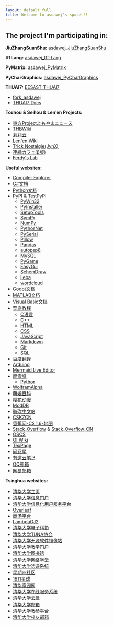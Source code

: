 ```yaml
---
layout: default_full
title: Welcome to asdawej's space!!!
---
```


## The project I'm participating in:

**JiuZhangSuanShu:** [asdawej_JiuZhangSuanShu](https://github.com/asdawej/JiuZhangSuanShu/wiki/)

**tff Lang:** [asdawej_tff-Lang](https://github.com/asdawej/tff-Lang)

**PyMatrix:** [asdawej_PyMatrix](https://github.com/asdawej/PyMatrix)

**PyCharGraphics:** [asdawej_PyCharGraphics](https://github.com/asdawej/PyCharGraphics)

**THUAI7:** [EESAST_THUAI7](https://github.com/eesast/THUAI7)
- [fork_asdawej](https://github.com/asdawej/THUAI7)
- [THUAI7 Docs](https://docs.eesast.com/docs/contests/thuai7/)

<!--東方&西方&連縁-->
**Touhou & Seihou & Len'en Projects:**
- [東方Projectよもやまニュース](https://touhou-project.news/)
- [THBWiki](https://thwiki.cc/%E9%A6%96%E9%A1%B5/)
- [莉莉云](https://cloud.lilywhite.cc/front/)
- [Len'en Wiki](http://www.lenen.shoutwiki.com/wiki/Len'en_Wiki)
- [Trick Nostalgie(JynX)](http://mugentrick.tubakurame.com/index.html)
- [連縁カフェ(β版)](https://unityroom.com/games/lenen_cafe_beta)
- [Ferdy's Lab](https://ferdyslab.itch.io/)

<!--其他的网站-->
**Useful websites:**
- [Compiler Explorer](https://godbolt.org/)
- [C#文档](https://learn.microsoft.com/zh-cn/dotnet/csharp/)
- [Python文档](https://docs.python.org/zh-cn/3/)
- [PyPI](https://pypi.org/) & [TestPyPI](https://test.pypi.org/)
    <!--PyPI下级目录-->
    - [PyWin32](https://mhammond.github.io/pywin32/)
    - [PyInstaller](https://pyinstaller.org/)
    - [SetupTools](https://setuptools.pypa.io/en/latest/)
    - [SymPy](https://docs.sympy.org/)
    - [NumPy](https://numpy.org/doc/1.23/)
    - [PythonNet](https://github.com/pythonnet/pythonnet/)
    - [PySerial](https://pythonhosted.org/pyserial/)
    - [Pillow](https://pillow.readthedocs.io/en/stable/)
    - [Pandas](https://pandas.pydata.org/pandas-docs/stable/)
    - [autopep8](https://github.com/hhatto/autopep8)
    - [MySQL](https://mysqlclient.readthedocs.io/)
    - [PyGame](https://www.pygame.org/docs/)
    - [EasyGui](https://easygui.readthedocs.io/en/latest/)
    - [SchemDraw](https://readthedocs.org/projects/schemdraw/)
    - [jieba](https://github.com/fxsjy/jieba/)
    - [wordcloud](http://amueller.github.io/word_cloud/)
- [Godot文档](https://docs.godotengine.org/zh-cn/4.x/index.html)
- [MATLAB文档](https://ww2.mathworks.cn/help/matlab/index.html)
- [Visual Basic文档](https://docs.microsoft.com/zh-cn/dotnet/visual-basic/)
- [菜鸟教程](https://www.runoob.com/)
    <!--菜鸟教程下级目录-->
    - [C语言](https://www.runoob.com/cprogramming/c-tutorial.html)
    - [C++](https://www.runoob.com/cplusplus/cpp-tutorial.html)
    - [HTML](https://www.runoob.com/html/html-tutorial.html)
    - [CSS](https://www.runoob.com/css/css-tutorial.html)
    - [JavaScript](https://www.runoob.com/js/js-tutorial.html)
    - [Markdown](https://www.runoob.com/markdown/md-tutorial.html)
    - [Git](https://www.runoob.com/git/git-tutorial.html)
    - [SQL](https://www.runoob.com/sql/sql-tutorial.html)
- [百度翻译](https://fanyi.baidu.com/)
- [Arduino](https://www.arduino.cc/)
- [Mermaid Live Editor](https://mermaid.live/edit)
- [廖雪峰](https://www.liaoxuefeng.com/)
    <!--廖雪峰下级目录-->
    - [Python](https://www.liaoxuefeng.com/wiki/1016959663602400)
- [WolframAlpha](https://www.wolframalpha.com/)
- [萌娘百科](https://zh.moegirl.org.cn/Mainpage)
- [樱花动漫](http://www.imomoedm.com/)
- [ModDB](https://www.moddb.com/)
- [骑砍中文站](https://www.mountblade.com.cn/index.html)
- [CSKZCN](https://www.cskzcn.com/)
- [香蕉网-CS 1.6-地图](https://gamebanana.com/mods/cats/5474)
- [Stack_Overflow](https://stackoverflow.com/) & [Stack_Overflow_CN](https://stackoverflow.org.cn/)
- [OSCS](https://www.oscs1024.com/)
- [OI Wiki](https://oi-wiki.org/)
- [TexPage](https://texpage.com/console/mine/)
- [问卷星](https://www.wjx.cn/)
- [有道云笔记](https://note.youdao.com/web/)
- [QQ邮箱](https://mail.qq.com/cgi-bin/frame_html)
- [网易邮箱](https://mail.163.com/js6/main.jsp)

<!--split-->

<!--清华大学网站-->
**Tsinghua websites:**
- [清华大学主页](https://www.tsinghua.edu.cn/)
- [清华大学信息门户](https://info2021.tsinghua.edu.cn/f/info/xxfb_fg/xnzx/stu/index)
- [清华大学信息化用户服务平台](https://its.tsinghua.edu.cn/index.jsp)
- [Overleaf](https://overleaf.tsinghua.edu.cn/project)
- [商汤平台](https://eco.study.sensetime.com/lab/projects/list?type=mine)
- [LambdaOJ2](http://oj.ee.tsinghua.edu.cn/)
- [清华大学电子科协](https://eesast.com/home)
- [清华大学TUNA协会](https://tuna.moe/)
- [清华大学开源软件镜像站](https://mirrors.tuna.tsinghua.edu.cn/)
- [清华大学教学门户](https://info2021.tsinghua.edu.cn/f/info/xxfb_fg/bmxx/departmentalView?code=254)
- [清华大学图书馆](https://lib.tsinghua.edu.cn/)
- [清华大学网络学堂](https://learn.tsinghua.edu.cn/f/login/)
- [清华大学选课系统](http://zhjwxk.cic.tsinghua.edu.cn/xklogin.do)
- [星期四社区](https://tsinghua.app/)
- [1911星球](https://planet.tsinghua.edu.cn/)
- [清华家园网](http://myhome.tsinghua.edu.cn/)
- [清华大学在线服务系统](https://thos.tsinghua.edu.cn/)
- [清华大学云盘](https://cloud.tsinghua.edu.cn/)
- [清华大学邮箱](https://mails.tsinghua.edu.cn/)
- [清华大学教参平台](https://ereserves.lib.tsinghua.edu.cn/)
- [清华大学校友邮箱](http://mail.tsinghua.org.cn/)
